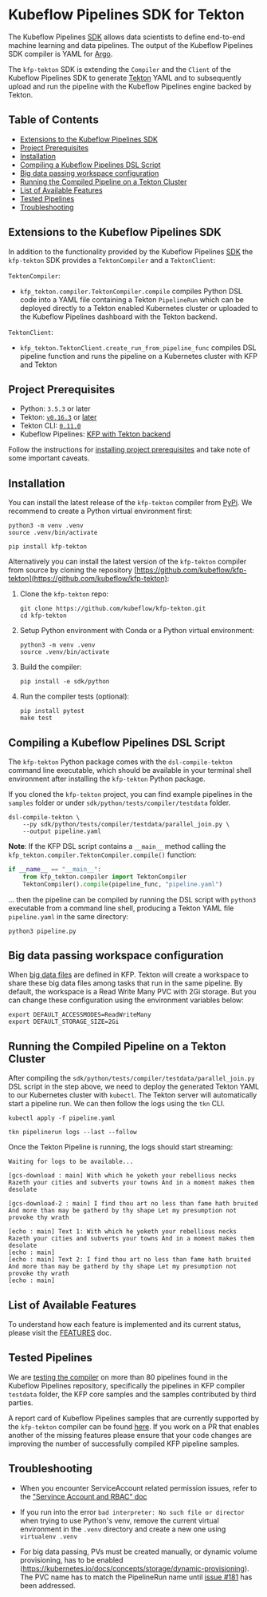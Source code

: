 # Kubeflow Pipelines SDK for Tekton

The Kubeflow Pipelines [SDK](https://www.kubeflow.org/docs/pipelines/sdk/sdk-overview/)
allows data scientists to define end-to-end machine learning and data pipelines.
The output of the Kubeflow Pipelines SDK compiler is YAML for [Argo](https://github.com/argoproj/argo).

The `kfp-tekton` SDK is extending the `Compiler` and the `Client` of the Kubeflow
Pipelines SDK to generate [Tekton](https://github.com/tektoncd/pipeline) YAML
and to subsequently upload and run the pipeline with the Kubeflow Pipelines engine
backed by Tekton.

## Table of Contents

<!-- START of ToC generated by running ./tools/mdtoc.sh sdk/README.md -->

  - [Extensions to the Kubeflow Pipelines SDK](#extensions-to-the-kubeflow-pipelines-sdk)
  - [Project Prerequisites](#project-prerequisites)
  - [Installation](#installation)
  - [Compiling a Kubeflow Pipelines DSL Script](#compiling-a-kubeflow-pipelines-dsl-script)
  - [Big data passing workspace configuration](#big-data-passing-workspace-configuration)
  - [Running the Compiled Pipeline on a Tekton Cluster](#running-the-compiled-pipeline-on-a-tekton-cluster)
  - [List of Available Features](#list-of-available-features)
  - [Tested Pipelines](#tested-pipelines)
  - [Troubleshooting](#troubleshooting)

<!-- END of ToC generated by running ./tools/mdtoc.sh sdk/README.md -->


## Extensions to the Kubeflow Pipelines SDK

In addition to the functionality provided by the Kubeflow Pipelines
[SDK](https://www.kubeflow.org/docs/pipelines/sdk/sdk-overview/) the `kfp-tekton`
SDK provides a `TektonCompiler` and a `TektonClient`:

`TektonCompiler`:

 - `kfp_tekton.compiler.TektonCompiler.compile` compiles Python DSL code into a
   YAML file containing a Tekton `PipelineRun` which can be deployed directly to
   a Tekton enabled Kubernetes cluster or uploaded to the Kubeflow Pipelines
   dashboard with the Tekton backend.

`TektonClient`:

 - `kfp_tekton.TektonClient.create_run_from_pipeline_func` compiles DSL pipeline
   function and runs the pipeline on a Kubernetes cluster with KFP and Tekton


## Project Prerequisites

 - Python: `3.5.3` or later
 - Tekton: [`v0.16.3`](https://github.com/tektoncd/pipeline/releases/tag/v0.16.3) or [later](https://github.com/tektoncd/pipeline/releases/latest)
 - Tekton CLI: [`0.11.0`](https://github.com/tektoncd/cli/releases/tag/v0.11.0)
 - Kubeflow Pipelines: [KFP with Tekton backend](/tekton_kfp_guide.md)

Follow the instructions for [installing project prerequisites](/sdk/python/README.md#development-prerequisites)
and take note of some important caveats.


## Installation

You can install the latest release of the `kfp-tekton` compiler from
[PyPi](https://pypi.org/project/kfp-tekton/). We recommend to create a Python
virtual environment first:

    python3 -m venv .venv
    source .venv/bin/activate

    pip install kfp-tekton

Alternatively you can install the latest version of the `kfp-tekton` compiler
from source by cloning the repository [https://github.com/kubeflow/kfp-tekton](https://github.com/kubeflow/kfp-tekton):

1. Clone the `kfp-tekton` repo:

   ```
   git clone https://github.com/kubeflow/kfp-tekton.git
   cd kfp-tekton
   ```

2. Setup Python environment with Conda or a Python virtual environment:

   ```
   python3 -m venv .venv
   source .venv/bin/activate
   ```

3. Build the compiler:

   ```
   pip install -e sdk/python
   ```

4. Run the compiler tests (optional):

   ```
   pip install pytest
   make test
   ```

## Compiling a Kubeflow Pipelines DSL Script

The `kfp-tekton` Python package comes with the `dsl-compile-tekton` command line
executable, which should be available in your terminal shell environment after
installing the `kfp-tekton` Python package.

If you cloned the `kfp-tekton` project, you can find example pipelines in the
`samples` folder or under `sdk/python/tests/compiler/testdata` folder.

    dsl-compile-tekton \
        --py sdk/python/tests/compiler/testdata/parallel_join.py \
        --output pipeline.yaml


**Note**: If the KFP DSL script contains a `__main__` method calling the
`kfp_tekton.compiler.TektonCompiler.compile()` function:

```Python
if __name__ == "__main__":
    from kfp_tekton.compiler import TektonCompiler
    TektonCompiler().compile(pipeline_func, "pipeline.yaml")
```

... then the pipeline can be compiled by running the DSL script with `python3`
executable from a command line shell, producing a Tekton YAML file `pipeline.yaml`
in the same directory:

    python3 pipeline.py


## Big data passing workspace configuration

When [big data files](/samples/big_data_passing/big_data_passing_description.ipynb)
are defined in KFP. Tekton will create a workspace to share these big data files
among tasks that run in the same pipeline. By default, the workspace is a
Read Write Many PVC with 2Gi storage. But you can change these configuration
using the environment variables below:

```shell
export DEFAULT_ACCESSMODES=ReadWriteMany
export DEFAULT_STORAGE_SIZE=2Gi
```


## Running the Compiled Pipeline on a Tekton Cluster

After compiling the `sdk/python/tests/compiler/testdata/parallel_join.py` DSL script
in the step above, we need to deploy the generated Tekton YAML to our Kubernetes
cluster with `kubectl`. The Tekton server will automatically start a pipeline run.
We can then follow the logs using the `tkn` CLI.

    kubectl apply -f pipeline.yaml

    tkn pipelinerun logs --last --follow

Once the Tekton Pipeline is running, the logs should start streaming:

    Waiting for logs to be available...

    [gcs-download : main] With which he yoketh your rebellious necks Razeth your cities and subverts your towns And in a moment makes them desolate

    [gcs-download-2 : main] I find thou art no less than fame hath bruited And more than may be gatherd by thy shape Let my presumption not provoke thy wrath

    [echo : main] Text 1: With which he yoketh your rebellious necks Razeth your cities and subverts your towns And in a moment makes them desolate
    [echo : main]
    [echo : main] Text 2: I find thou art no less than fame hath bruited And more than may be gatherd by thy shape Let my presumption not provoke thy wrath
    [echo : main]


## List of Available Features

To understand how each feature is implemented and its current status, please visit
the [FEATURES](FEATURES.md) doc.


## Tested Pipelines

We are [testing the compiler](/sdk/python/tests/README.md) on more than 80 pipelines
found in the Kubeflow Pipelines repository, specifically the pipelines in KFP compiler
`testdata` folder, the KFP core samples and the samples contributed by third parties.

A report card of Kubeflow Pipelines samples that are currently supported by the `kfp-tekton`
compiler can be found [here](/sdk/python/tests/test_kfp_samples_report.txt).
If you work on a PR that enables another of the missing features please ensure that
your code changes are improving the number of successfully compiled KFP pipeline samples.


## Troubleshooting

- When you encounter ServiceAccount related permission issues, refer to the
  ["Servince Account and RBAC" doc](sa-and-rbac.md)

- If you run into the error `bad interpreter: No such file or director` when trying
  to use Python's venv, remove the current virtual environment in the `.venv` directory
  and create a new one using `virtualenv .venv`

- For big data passing, PVs must be created manually, or dynamic volume provisioning,
  has to be enabled (https://kubernetes.io/docs/concepts/storage/dynamic-provisioning).
  The PVC name has to match the PipelineRun name until
  [issue #181](https://github.com/kubeflow/kfp-tekton/issues/181) has been addressed.
